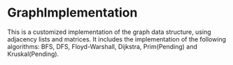 # GraphImplementation
This is a customized implementation of the graph data structure, using adjacency lists and matrices.
It includes the implementation of the following algorithms: BFS, DFS, Floyd-Warshall, Dijkstra, Prim(Pending) and Kruskal(Pending).

